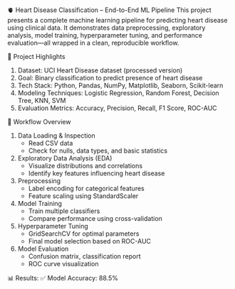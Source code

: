 🫀 Heart Disease Classification 
– End-to-End ML Pipeline
This project presents a complete machine learning pipeline for predicting heart disease using clinical data. It demonstrates data preprocessing, exploratory analysis, model training, hyperparameter tuning, and performance evaluation—all wrapped in a clean, reproducible workflow.

📌 Project Highlights
1. Dataset: UCI Heart Disease dataset (processed version)
2. Goal: Binary classification to predict presence of heart disease
3. Tech Stack: Python, Pandas, NumPy, Matplotlib, Seaborn, Scikit-learn
4. Modeling Techniques: Logistic Regression, Random Forest, Decision Tree, KNN, SVM
5. Evaluation Metrics: Accuracy, Precision, Recall, F1 Score, ROC-AUC

🧠 Workflow Overview

1. Data Loading & Inspection
   * Read CSV data
   * Check for nulls, data types, and basic statistics
2. Exploratory Data Analysis (EDA)
   * Visualize distributions and correlations
   * Identify key features influencing heart disease 
4. Preprocessing
   * Label encoding for categorical features
   * Feature scaling using StandardScaler
5. Model Training
   * Train multiple classifiers
   * Compare performance using cross-validation
6. Hyperparameter Tuning
   * GridSearchCV for optimal parameters
   * Final model selection based on ROC-AUC
7. Model Evaluation
   * Confusion matrix, classification report
   * ROC curve visualization


📊 Results:
  ✅ Model Accuracy: 88.5%
